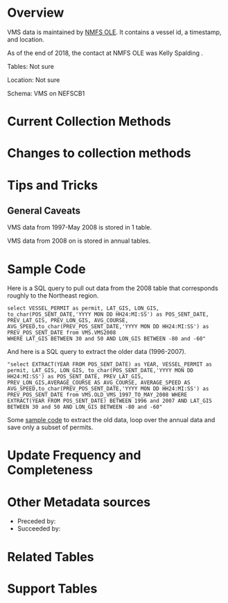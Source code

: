 
# Overview

VMS data is maintained by [NMFS OLE](http://www.nmfs.noaa.gov/ole/index.html).  It contains a vessel id, a timestamp, and location.

As of the end of 2018, the contact at NMFS OLE was Kelly Spalding .

Tables: Not sure

Location: Not sure

Schema: VMS on NEFSCB1

# Current Collection Methods
# Changes to collection methods


# Tips and Tricks

## General Caveats
VMS data from 1997-May 2008 is stored in 1 table.

VMS data from 2008 on is stored in annual tables. 

# Sample Code

Here is a SQL query to pull out data from the 2008 table that corresponds roughly to the Northeast region.
```
select VESSEL_PERMIT as permit, LAT_GIS, LON_GIS, to_char(POS_SENT_DATE,'YYYY MON DD HH24:MI:SS') as POS_SENT_DATE, PREV_LAT_GIS, PREV_LON_GIS, AVG_COURSE, AVG_SPEED,to_char(PREV_POS_SENT_DATE,'YYYY MON DD HH24:MI:SS') as PREV_POS_SENT_DATE from VMS.VMS2008
WHERE LAT_GIS BETWEEN 30 and 50 AND LON_GIS BETWEEN -80 and -60"
```

And here is a SQL query to extract the older data (1996-2007).

```
"select EXTRACT(YEAR FROM POS_SENT_DATE) as YEAR, VESSEL_PERMIT as permit, LAT_GIS, LON_GIS, to_char(POS_SENT_DATE,'YYYY MON DD HH24:MI:SS') as POS_SENT_DATE, PREV_LAT_GIS, PREV_LON_GIS,AVERAGE_COURSE AS AVG_COURSE, AVERAGE_SPEED AS AVG_SPEED,to_char(PREV_POS_SENT_DATE,'YYYY MON DD HH24:MI:SS') as PREV_POS_SENT_DATE from VMS.OLD_VMS_1997_TO_MAY_2008 WHERE EXTRACT(YEAR FROM POS_SENT_DATE) BETWEEN 1996 and 2007 AND LAT_GIS BETWEEN 30 and 50 AND LON_GIS BETWEEN -80 and -60"
```

Some [sample code](code_fragments/import_VMS.R) to extract the old data, loop over the annual data and save only a subset of permits. 



# Update Frequency and Completeness 

# Other Metadata sources

+ Preceded by: 
+ Succeeded by:

# Related Tables 

# Support Tables 



